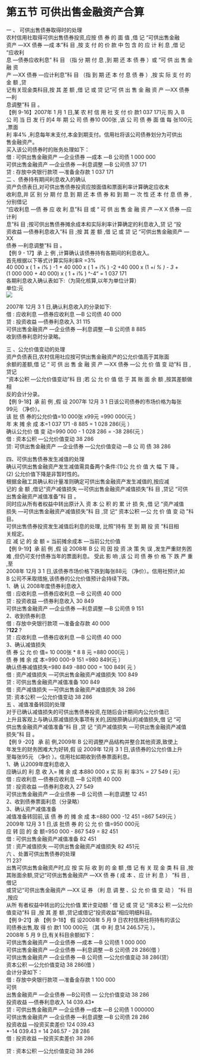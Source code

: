 # 第五节 可供出售金融资产合算

一 、 可供出售债券取得时的处理<br />
      农村信用社取得可供出售债券投资,应按 债 券 的 面 值 ,借 记 &ldquo;可供出售金融<br />
      资产 —XX 债券 —成 本&rdquo;科 目 ,按 支 付 的 价 款 中 包 含 的 应 计 利 息 ,借 记 &ldquo;应收利<br />
      息 —债券应收利息&rdquo; 科 目 （指 分 期 付 息 ,到 期 还 本 债 券 ）或 &ldquo;可 供 出 售 金 融 资<br />
      产 —XX 债券 —应计利息&rdquo;科 目 （指 到 期 还 本 付 息 债 券 ）,按 实 际 支 付 的 金 额 ,贷<br />
      记有关现金类科目,按 其 差 额 ,借 记 或 贷 记&ldquo;可 供 出 售 金 融 资 产 —XX 债券 —利<br />
      息调整&rdquo;科 目 。<br />
      【例 9-16】2007年 1 月 1 日,某 农 村 信 用 社 支 付 价 款1 037 171元 购 入 B<br />
      公 司 当 日 发 行 的4 年 期 公 司 债 券10 000张 ,该 公 司 债 券 面 值 每 张100元 ,票面<br />
      利 率4% ,利息每年末支付,本金到期支付。信用社将该公司债券划分为可供出<br />
      售金融资产。<br />
      买入该公司债券时的账务处理如下：<br />
      借 : 可供出售金融资产 —企业债券 —成本 —B 公司债 1 000 000<br />
      可供出售金融资产 —企业债券 —利息调整 —B 公司债 37 171<br />
      贷 : 存放中央银行款项 —准备金存款 1 037 171<br />
        <!--En>><!--EndFragment-->
  二 、债券持有期间利息收入的确认<br />
  资产负债表日,对可供出售债券投资应按面值和票面利率计算确定应收未<br />
  收利息,并 区 别 分 期 付 息 到 期 还 本 债 券 和 到 期 一 次 性 还 本 付 息 债 券 ,分别借记<br />
  &ldquo;应收利息 —债 券 应 收 利 息&rdquo;科 目 或 &ldquo; 可 供 出 售 金 融 资 产 —X X 债券 —应计利<br />
  息&rdquo;科 目 ;按可供出售债券摊余成本和实际利率计算确定的利息收入,贷 记 &ldquo;投<br />
  资收益 —债券利息收入&rdquo;科 目 ;按 其 差 额 ,借 记 或 贷 记 &ldquo;可供出售金融资产 —XX<br />
  债券 —利息调整&rdquo;科 目 。<br />
  【例 9 - 17】承 上 例 ,计算确认该债券持有各期间的利息收入。<br />
  首先根据以下等式计算实际利率R =3%<br />
  40 000 x ( 1 + i% ) -1 + 40 000 x ( 1 + i% ) -2 +40 000 x (1 +<em>i % ) - 3 </em>+<br />
  (1 000 000 + 40 000) x ( 1 + i% ) ^-4&ldquo; = 1 037 171<br />
  各期利息收入确认表如下:（为简化核算,以年为单位计算）<br />
单位:元<br />
<img src='http://i.teamkn.com/i/WnT8XenI.png' /> </p>
    <p>2007年 12月 3 1 日,确认利息收入的分录如下:<br />
      借 : 应收利息 —债券应收利息 —B 公司债 40 000<br />
      贷 : 投资收益 —债券利息收入 31 115<br />
      可供出售金融资产 —企业债券 —利息调整 —B 公司债 8 885<br />
      收到债券利息时分录略。<br />
    </p>
    <p> 三 、公允价值变动的处理<br />
      资产负债表日,农村信用社应按可供出售金融资产的公允价值高于其账面<br />
      余额的差额,借 记 &ldquo; 可 供 出 售 金 融 资 产 —XX 债券 —公 允 价 值 变 动&rdquo;科 目 ,贷记<br />
      &ldquo;资本公积 —公允价值变动&rdquo;科 目 ;若 公 允 价 值 低 于 其 账 面 余 额 ,按其差额做相<br />
      反的会计分录。<br />
      【例 9-18】承 前 例 ,假 设 2007年 12月 3 1 日该公司债券的市场价格为每张<br />
      99元 （净价）。<br />
      该 批 债 券的公允价值=10 000张 x99元 =990 000(元 ）<br />
      年 末 摊 余 成 本=1 037 171 -8 885 = 1 028 286(元 ）<br />
      确认公允价 值 变 动=990 000 - 1 028 286 = -38 286(元 ）<br />
      借 : 资本公积 —公允价值变动 38 286<br />
    贷: 可供出售金融资产 —企业债券 —公允价值变动 —B 公 司 债 38 286</p>
    <p> 四、可供出售债券发生减值的处理<br />
      确认可供出售金融资产发生减值需具备两个条件:(1)公 允 价 值 大 幅 下 降 。<br />
      (2) 公允价值下降是非暂时性的。<br />
      根据金融工具确认和计量准则确定可供出售金融资产发生减值的,按应减<br />
      记的 金 额 ,借记&ldquo;资产减值损失 —可供出售金融资产减值损失&rdquo;科 目 ,贷记 &ldquo;可供<br />
      出售金融资产减值准备&rdquo;科 目 。<br />
      同时应从所有者权益中转出原计入 资 本 公 积 的 累 计 损 失 ,借 记 &ldquo;资产减值<br />
      损失 —可供出售金融资产减值损失&rdquo;科 目 ,贷 记&ldquo; 资本公积 —公 允 价 值 变 动 &rdquo;科<br />
      目。<br />
      可供出售债券投资发生减值后利息的处理, 比照&ldquo;持有 至 到 期 投 资 &rdquo;科目相<br />
      关规定。<br />
      应 减 记 的 金 额 = 当前摊余成本 —当前公允价值<br />
      【例 9-19】承 前 例 ,假 设 2008年 B 公 司 因 投 资 决 策 失 误 ,发生严重财务困<br />
      难 ,但仍可支付债券当年的票面利息。 受此 影 响 ,该 公 司 债 券 价 格 下 跌 严 重 ,至<br />
      2008年 12月 3 1 日,该债券市场价格下跌到每张88元 （净价）。信用社预计,如<br />
    B   公司不釆取措施,该债券的公允价值预计会持续下跌。<br />
    1、确 认 2008年度债券利息收入<br />
    借 : 应收利息 —债券应收利息 —B 公司债 40 000<br />
    贷 : 投资收益 —债券利息收入 30 849<br />
    可供出售金融资产 —企业债券 —利息调整 —B 公司债 9 151<br />
    2、收到债券利息<br />
    借 : 存放中央银行款项 —准备金存款 40 000<br />
    ?<strong>122 </strong>?<br />
    贷 : 应收利息 —债券应收利息 —B 公司债 40 000<br />
    3、确认减值损失<br />
    债 券 公 允 价 值=  10 000张 * 8 8 元 =880 000(元 ）<br />
    债 券 摊 余 成 本=990 000-9 151 =980 849(元 ）<br />
    确认债券减值损失=980 849 -880 000 = 100 849( 元 ）<br />
    借 : 资产减值损失 —可供出售金融资产减值损失 100 849<br />
    贷 : 可供出售金融资产减值准备 100 849<br />
    借 : 资产减值损失 —可供出售金融资产减值损失 38 286<br />
    贷: 资本公积 —公允价值变动 38 286<br />
    五 、减值准备转回的处理<br />
    对于已确认减值损失的可供出售债券投资,在随后会计期间内公允价值已<br />
    上升且客观上与确认原减值损失事项有关的,因按原确认的减值损失,借 记 &ldquo;可<br />
    供出售金融资产减值准备&rdquo;科 目 ,贷 记 &ldquo;资产减值损失 —可供出售金融资产减值<br />
    损失&rdquo;科 目 。<br />
    【例 9 -20】  承 前 例,2009年 B 公司调整产品结构并整合其他资源,致使上<br />
    年发生的财务困难大为好转,假 设 2009年 12月 3 1 日,该债券的公允价值上升<br />
    至每张95元 （净价 ）。信用社如期收到债券票面利息。<br />
    1、确 认2009年度利息收入<br />
    应确认的 利 息 收 入= 摊 余 成 本880 000 x 实 际 利 率3% = 27 549 ( 元）<br />
    借 : 应收利息 —债券应收利息 —B 公司债 40 000<br />
    贷 : 投资收益 —债券利息收入 27 549<br />
    可供出售金融资产 —企业债券 —B 公司债 —利息调整 12 451<br />
    2、收到债券票面利息（分录略）<br />
    3、确认资产减值准备<br />
    减值准备转回前,该 债 券 的 摊 余 成 本=880 000 -12 451 =867 549(元 ）<br />
    2009年 12月 3 1 日,该 批债 券 的 公 允 价 值=950 000元<br />
    应 转 回 的 金 额=950 000 - 867 549 = 82 451<br />
    借 : 可供出售金融资产减值准备 82 451<br />
    贷 :   资产减值损失 —可供出售金融资产减值损失 82 451元<br />
    六 、处置可供出售债券的处理<br />
    ?1 23?<br />
    出售可供出售金融资产时,应 按 实 际 收 到 的 金 额 ,借 记 有 关 现 金 类 科 目 ,按<br />
    其账面余额,贷记&ldquo;可供出售金融资产 —XX 债 券 ( 成 本 、应 计 利 息 ） &rdquo;科 目 ,借记<br />
    或贷记&ldquo;可供出售金融资产 —XX 证 券 （利 息 调 整 、公 允 价 值 变 动 ） &rdquo;科 目 ,按应<br />
    从所 有者权益中转出的公允价值 累计变动额 <em>&rsquo; </em>借 记 或 贷 记 &ldquo;资本公 积 —公允价<br />
    值变动&rdquo;科 目 ,按 其 差 额 ,贷记或借记&ldquo;投资收益&rdquo;相应明细科目。<br />
    【例 9-21】承 【例 9-18】  假 设2008年 5 月 9 日农村信用社将持有的该公<br />
    司债券出售,取 得 价 款1 100 000元 （其 中 利 息14 246.57元 ）。<br />
    2008年 5 月 9 日,有关科目余额如下：<br />
    可供出售金融资产 —企业债券 —成本 —B 公司债 1 000 000<br />
    可供出售金融资产 —企业债券 —利息调整 —B 公司债 28 286(借 ）<br />
    可供出售金融资产 —企业债券 —B 公司债 —公允价值变动 38 286(贷）<br />
    资本公积 —公允价值变动 38 286(借 ）<br />
    会计分录如下：<br />
    借 : 存放中央银行款项 —准备金存款 1 100 000<br />
    可供<br />
    出售金融资产 —企业债券 —B公司债 — 公允价值变动 38 286<br />
    投资收益 —债券利息收入 14 039.43*<br />
    贷 : 可供出售金融资产 —企业债券 —成本 —B 公司债 1 000000<br />
    可供出售金融资产 —企业债券 —利息调整 —B 公司债 28 286<br />
    投资收益 —投资买卖差价 124 039.43<br />
    *-14 039.43 = 14 246.57 - 28 286<br />
    借 : 投资收益 —投资买卖差价 38 286  </p>
    <p>贷 : 资本公积 —公允价值变动 38 286 
